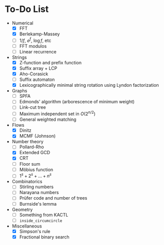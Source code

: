 # To-Do List

- Numerical
  - [x] FFT
  - [x] Berlekamp-Massey
  - [ ] $1/f$, $e^f$, $\log f$, etc
  - [ ] FFT modulos
  - [ ] Linear recurrence
- Strings
  - [x] Z-function and prefix function
  - [x] Suffix array + LCP
  - [x] Aho-Corasick
  - [ ] Suffix automaton
  - [x] Lexicographically minimal string rotation using Lyndon factorization
- Graphs
  - [ ] SPFA
  - [ ] Edmonds' algorithm (arborescence of minimum weight)
  - [ ] Link-cut tree
  - [ ] Maximum independent set in $O(2^{n/2})$
  - [ ] General weighted matching
- Flows
  - [x] Dinitz
  - [x] MCMF (Johnson)
- Number theory 
  - [ ] Pollard-Rho
  - [x] Extended GCD
  - [x] CRT
  - [ ] Floor sum
  - [ ] Möbius function
  - [ ] $1^s + 2^s + \dots + n^s$
- Combinatorics
  - [ ] Stirling numbers
  - [ ] Narayana numbers
  - [ ] Prüfer code and number of trees
  - [ ] Burnside's lemma
- Geometry
  - [ ] Something from KACTL
  - [ ] `inside_circumcircle`
- Miscellaneous
	- [x] Simpson's rule
	- [x] Fractional binary search